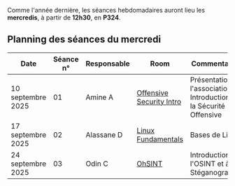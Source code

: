 Comme l'année dernière, les séances hebdomadaires auront lieu les **mercredis**, à partir de **12h30**, en **P324**.

## Planning des séances du mercredi

| Date | Séance n° | Responsable | Room | Commentaires 
|--|--|--|--|--
| 10 septembre 2025 | 01 | Amine A  | [Offensive Security Intro](https://tryhackme.com/room/offensivesecurityintro) | Présentation de l'association et Introduction à la Sécurité Offensive 
| 17 septembre 2025 | 02 | Alassane D | [Linux Fundamentals](https://tryhackme.com/room/linuxfundamentalspart1) | Bases de Linux
| 24 septembre 2025 | 03 | Odin C | [OhSINT](https://tryhackme.com/room/ohsint) | Introduction à l'OSINT et à la Stéganographie 

<!-- upcoming sessions (hidden for now)
| 1 octobre 2025 | 04 | / | Suite et fin de la séance 03 | Utilisation de netcat, Metasploit, Reverse shell  
| 8 octobre 2025 | 05 | Jules D | BruteIt | Cryptographie asymétrique, retour sur plusieurs notions 
| 15 octobre 2025 | 06 | / | BruteIt | Cryptographie asymétrique, retour sur plusieurs notions  
| 6 novembre 2024 | 07 | Brooklyn Nine Nine | Stéganographie, élévation de privilèges 
| 13 novembre 2024 | 08 | Martin E | Exploitation des failles de formulaire : Obtenir un Reverse Shell |  Utilisation de BurpSuite
| 20 novembre 2024 | 09 | / | Bounty Hacker | Retour sur plusieurs notions
| 4 décembre 2024 | 10 | / | Début de l'Advent of Cyber | Analyse de log  
| 22 janvier 2025 | 11 | CONFÉRENCE 1 |  |  
| 26 mars 2025 | 12 |  | CONFÉRENCE 2 |  
| 28 mai 2025 | 13 | / | Root Me |  Divers 
--!>
